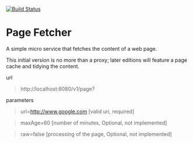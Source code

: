 [![Build Status](https://travis-ci.org/dekkr/pagefetcher.svg?branch=master)](https://travis-ci.org/dekkr/pagefetcher)
# Page Fetcher

A simple micro service that fetches the content of a web page.

This initial version is no more than a proxy; later editions will feature a page cache and tidying the content.

url
 
> http://localhost:8080/v1/page?

parameters

> url=http://www.google.com  \[valid uri, required]

> maxAge=60                  \[number of minutes, Optional, not implemented] 

> raw=false                  \[processing of the page, Optional, not implemented]
